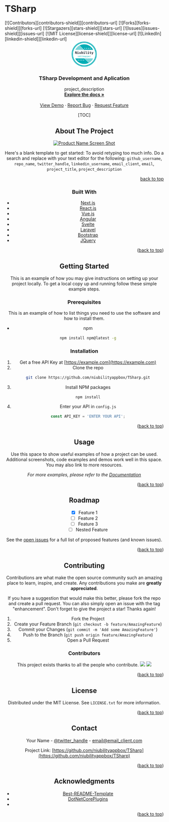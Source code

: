 # TSharp

<div id="top"></div>
<span>
[![Contributors][contributors-shield]][contributors-url]
[![Forks][forks-shield]][forks-url]
[![Stargazers][stars-shield]][stars-url]
[![Issues][issues-shield]][issues-url]
[![MIT License][license-shield]][license-url]
[![LinkedIn][linkedin-shield]][linkedin-url]
</span>



<div align="center">
  <a href="https://github.com/niubilityappbox/TSharp">
    <img src="./icon.png" alt="Logo" width="80" height="80">
  </a>

<h3 align="center">TSharp Development and Aplication </h3>

  <p align="center">
    project_description
    <br />
    <a href="https://github.com/niubilityappbox/TSharp"><strong>Explore the docs »</strong></a>
    <br />
    <br />
    <a href="https://github.com/niubilityappbox/TSharp">View Demo</a>
    ·
    <a href="https://github.com/niubilityappbox/TSharp/issues">Report Bug</a>
    ·
    <a href="https://github.com/niubilityappbox/TSharp/issues">Request Feature</a>
</p>
 

 

[TOC]


## About The Project

[![Product Name Screen Shot][product-screenshot]](https://example.com)

Here's a blank template to get started: To avoid retyping too much info. Do a search and replace with your text editor for the following: `github_username`, `repo_name`, `twitter_handle`, `linkedin_username`, `email_client`, `email`, `project_title`, `project_description`

<p align="right"><a href="#top">back to top</a></p>




### Built With

* [Next.js](https://nextjs.org/)
* [React.js](https://reactjs.org/)
* [Vue.js](https://vuejs.org/)
* [Angular](https://angular.io/)
* [Svelte](https://svelte.dev/)
* [Laravel](https://laravel.com)
* [Bootstrap](https://getbootstrap.com)
* [JQuery](https://jquery.com)

<p align="right">(<a href="#top">back to top</a>)</p>



<!-- GETTING STARTED -->

## Getting Started

This is an example of how you may give instructions on setting up your project locally.
To get a local copy up and running follow these simple example steps.

### Prerequisites

This is an example of how to list things you need to use the software and how to install them.
* npm
  ```sh
  npm install npm@latest -g
  ```

### Installation

1. Get a free API Key at [https://example.com](https://example.com)
2. Clone the repo
   ```sh
   git clone https://github.com/niubilityappbox/TSharp.git
   ```
3. Install NPM packages
   ```sh
   npm install
   ```
4. Enter your API in `config.js`
   ```js
   const API_KEY = 'ENTER YOUR API';
   ```

<p align="right">(<a href="#top">back to top</a>)</p>



<!-- USAGE EXAMPLES -->

## Usage

Use this space to show useful examples of how a project can be used. Additional screenshots, code examples and demos work well in this space. You may also link to more resources.

_For more examples, please refer to the [Documentation](https://example.com)_

<p align="right">(<a href="#top">back to top</a>)</p>



<!-- ROADMAP -->
## Roadmap

- [x] Feature 1
- [ ] Feature 2
- [ ] Feature 3
    - [ ] Nested Feature

See the [open issues](https://github.com/niubilityappbox/TSharp/issues) for a full list of proposed features (and known issues).

<p align="right">(<a href="#top">back to top</a>)</p>



<!-- CONTRIBUTING -->
## Contributing

Contributions are what make the open source community such an amazing place to learn, inspire, and create. Any contributions you make are **greatly appreciated**.

If you have a suggestion that would make this better, please fork the repo and create a pull request. You can also simply open an issue with the tag "enhancement".
Don't forget to give the project a star! Thanks again!

1. Fork the Project
2. Create your Feature Branch (`git checkout -b feature/AmazingFeature`)
3. Commit your Changes (`git commit -m 'Add some AmazingFeature'`)
4. Push to the Branch (`git push origin feature/AmazingFeature`)
5. Open a Pull Request

### Contributors

This project exists thanks to all the people who contribute. 
<a href="https://github.com/niubilityappbox/TSharp/graphs/contributors"><img src="https://img.shields.io/github/contributors/niubilityappbox/TSharp.svg?style=for-the-badge" /></a>
<a href="https://github.com/niubilityappbox/TSharp/graphs/contributors"><img src="https://opencollective.com/standard-readme/contributors.svg?width=890&button=false" /></a>

<p align="right">(<a href="#top">back to top</a>)</p>

<!-- LICENSE -->

## License

Distributed under the MIT License. See `LICENSE.txt` for more information.

<p align="right">(<a href="#top">back to top</a>)</p>



<!-- CONTACT -->

## Contact

Your Name - [@twitter_handle](https://twitter.com/twitter_handle) - email@email_client.com

Project Link: [https://github.com/niubilityappbox/TSharp](https://github.com/niubilityappbox/TSharp)

<p align="right">(<a href="#top">back to top</a>)</p>



<!-- ACKNOWLEDGMENTS -->
## Acknowledgments

* [Best-README-Template](https://github.com/othneildrew/Best-README-Template)
* [DotNetCorePlugins](https://github.com/natemcmaster/DotNetCorePlugins)
* []()

<p align="right">(<a href="#top">back to top</a>)</p>



<!-- MARKDOWN LINKS & IMAGES -->
<!-- https://www.markdownguide.org/basic-syntax/#reference-style-links -->

[contributors-shield]: https://img.shields.io/github/contributors/niubilityappbox/TSharp.svg?style=for-the-badge
[contributors-url]: https://github.com/niubilityappbox/TSharp/graphs/contributors
[forks-shield]: https://img.shields.io/github/forks/niubilityappbox/TSharp.svg?style=for-the-badge
[forks-url]: https://github.com/niubilityappbox/TSharp/network/members
[stars-shield]: https://img.shields.io/github/stars/niubilityappbox/TSharp.svg?style=for-the-badge
[stars-url]: https://github.com/niubilityappbox/TSharp/stargazers
[issues-shield]: https://img.shields.io/github/issues/niubilityappbox/TSharp.svg?style=for-the-badge
[issues-url]: https://github.com/niubilityappbox/TSharp/issues
[license-shield]: https://img.shields.io/github/license/niubilityappbox/TSharp.svg?style=for-the-badge
[license-url]: https://github.com/niubilityappbox/TSharp/blob/master/LICENSE.txt
[linkedin-shield]: https://img.shields.io/badge/-LinkedIn-black.svg?style=for-the-badge&logo=linkedin&colorB=555
[linkedin-url]: https://linkedin.com/in/linkedin_username
[product-screenshot]: images/screenshot.png
